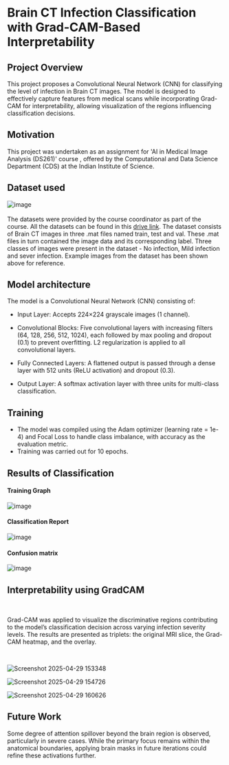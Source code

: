 # Brain CT Infection Classification with Grad-CAM-Based Interpretability

## Project Overview
This project proposes a Convolutional Neural Network (CNN) for classifying the level of infection in Brain CT images. The model is designed to effectively capture features from medical scans while 
incorporating Grad-CAM for interpretability, allowing visualization of the regions influencing classification decisions.


## Motivation
This project was undertaken as an assignment for 'AI in Medical Image Analysis (DS261)' course , offered by the Computational and Data Science Department (CDS) at the Indian Institute of Science.

## Dataset used
![image](https://github.com/user-attachments/assets/e00bd5ae-3447-4edd-b8df-5f965d141d94)
<br>
<br>
The datasets were provided by the course coordinator as part of the course. All the datasets can be found in this [drive link](https://drive.google.com/file/d/1dAipNcsiv03DObxnhFwcaG2mTySoG7Ba/view?usp=sharing). The dataset consists of Brain CT images in three .mat
files named train, test and val. These .mat files in turn contained the image data and its corresponding label. Three classes of images were present in the dataset - No infection,
Mild infection and sever infection. Example images from the dataset has been shown above for reference.

## Model architecture
The model is a Convolutional Neural Network (CNN) consisting of:

+ Input Layer: Accepts 224×224 grayscale images (1 channel).

+ Convolutional Blocks: Five convolutional layers with increasing filters (64, 128, 256, 512, 1024), each followed by max pooling and dropout (0.1) to prevent overfitting. L2 regularization is applied to all convolutional layers.

+ Fully Connected Layers: A flattened output is passed through a dense layer with 512 units (ReLU activation) and dropout (0.3).

+ Output Layer: A softmax activation layer with three units for multi-class classification.

## Training
+ The model was compiled using the Adam optimizer (learning rate = 1e-4) and Focal Loss to handle class imbalance, with accuracy as the evaluation metric.
+ Training was carried out for 10 epochs.
  
## Results of Classification
#### Training Graph
![image](https://github.com/user-attachments/assets/2adf6f9d-af61-417a-a603-d6c9c9b7be28)

#### Classification Report
![image](https://github.com/user-attachments/assets/f52fc7f7-2ae4-4f8f-aa95-d312abd298d6)

#### Confusion matrix
![image](https://github.com/user-attachments/assets/e2b37301-0029-4d42-b0bd-b632b4ff1b66)






## Interpretability using GradCAM
<br>

Grad-CAM was applied to visualize the discriminative regions contributing to the model’s classification decision across varying infection severity levels. 
The results are presented as triplets: the original MRI slice, the Grad-CAM heatmap, and the overlay.

<br>



![Screenshot 2025-04-29 153348](https://github.com/user-attachments/assets/1122781e-85a0-4771-bd8a-984dad9d0106)

![Screenshot 2025-04-29 154726](https://github.com/user-attachments/assets/eda6455c-3477-4ed3-bf45-12d2440dc2c1)

![Screenshot 2025-04-29 160626](https://github.com/user-attachments/assets/47fb276b-b0f8-4d18-9c9d-851504fb129c)




## Future Work

Some degree of attention spillover beyond the brain region is observed, particularly in severe cases. While the primary focus remains within the anatomical boundaries, applying brain masks in future iterations could refine these activations further.

